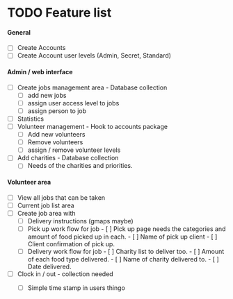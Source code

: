 # TODO Feature list #
#### General
- [ ] Create Accounts
- [ ] Create Account user levels (Admin, Secret, Standard)
    
#### Admin / web interface
- [ ] Create jobs management area - Database collection
    - [ ] add new jobs
    - [ ] assign user access level to jobs
    - [ ] assign person to job
- [ ] Statistics
- [ ] Volunteer management - Hook to accounts package
    - [ ] Add new volunteers
    - [ ] Remove volunteers
    - [ ] assign / remove volunteer levels
- [ ] Add charities - Database collection
    - [ ] Needs of the charities and priorities.
        
#### Volunteer area
- [ ] View all jobs that can be taken
- [ ] Current job list area
- [ ] Create job area with
    - [ ] Delivery instructions (gmaps maybe) 
    - [ ] Pick up work flow for job
          - [ ] Pick up page needs the categories and amount of food picked up in each.
          - [ ] Name of pick up client
          - [ ] Client confirmation of pick up.
    - [ ] Delivery work flow for job
          - [ ] Charity list to deliver too.
          - [ ] Amount of each food type delivered.
          - [ ] Name of charity delivered to. 
          - [ ] Date delivered.
 - [ ] Clock in / out - collection needed
    - [ ] Simple time stamp in users thingo
   